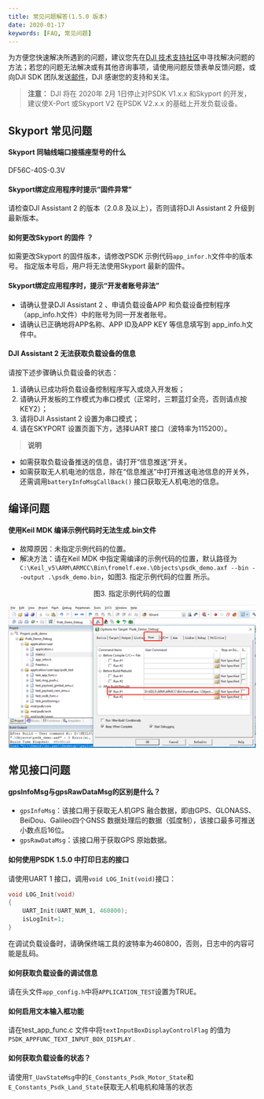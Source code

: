 ```yaml
---
title: 常见问题解答(1.5.0 版本)
date: 2020-01-17
keywords: [FAQ, 常见问题]
---
```

为方便您快速解决所遇到的问题，建议您先在<a href="https://djisdksupport.zendesk.com/hc/zh-cn/community/topics">DJI 技术支持社区</a>中寻找解决问题的方法；若您的问题无法解决或有其他咨询事项，请使用<a herf="https://formcrafts.com/a/dji-developer-feedback-cn">问题反馈</a>表单反馈问题，或向DJI SDK 团队发送<a href="mailto:dev@dji.com">邮件</a>，DJI 感谢您的支持和关注。

> **注意：** DJI 将在 2020年 2月 1日停止对PSDK V1.x.x 和Skyport 的开发，建议使X-Port 或Skyport V2 在PSDK V2.x.x 的基础上开发负载设备。

## Skyport 常见问题
#### Skyport 同轴线端口接插座型号的什么
DF56C-40S-0.3V

#### Skyport绑定应用程序时提示“固件异常”
请检查DJI Assistant 2 的版本（2.0.8 及以上），否则请将DJI Assistant 2 升级到最新版本。

#### 如何更改Skyport 的固件 ？
如需更改Skyport 的固件版本，请修改PSDK 示例代码`app_infor.h`文件中的版本号。
指定版本号后，用户将无法使用Skyport 最新的固件。

#### Skyport绑定应用程序时，提示“开发者账号非法”
* 请确认登录DJI Assistant 2 、申请负载设备APP 和负载设备控制程序（app_info.h文件）中的账号为同一开发者账号。
* 请确认已正确地将APP名称、APP ID及APP KEY 等信息填写到 app_info.h文件中。

#### DJI Assistant 2 无法获取负载设备的信息
请按下述步骤确认负载设备的状态：
1. 请确认已成功将负载设备控制程序写入或烧入开发板；
2. 请确认开发板的工作模式为串口模式（正常时，三颗蓝灯全亮，否则请点按KEY2）；
3. 请将DJI Assistant 2 设置为串口模式；
4. 请在SKYPORT 设置页面下方，选择UART 接口（波特率为115200）。

>**说明**
* 如需获取负载设备推送的信息，请打开“信息推送”开关。
* 如需获取无人机电池的信息，除在“信息推送”中打开推送电池信息的开关外，还需调用`batteryInfoMsgCallBack()` 接口获取无人机电池的信息。

## 编译问题
#### 使用Keil MDK 编译示例代码时无法生成.bin文件 
* 故障原因：未指定示例代码的位置。
* 解决方法：请在Keil MDK 中指定需编译的示例代码的位置，默认路径为`C:\Keil_v5\ARM\ARMCC\Bin\fromelf.exe.\Objects\psdk_demo.axf --bin --output .\psdk_demo.bin`，如图3. 指定示例代码的位置 所示。

<div>
<div style="text-align: center"><p>图3. 指定示例代码的位置</p>
</div>
<div style="text-align: center"><p><span>
      <img src="../../images/faq/1.png" width="600" style="vertical-align:middle" alt/></span></p>
</div></div>

## 常见接口问题
#### gpsInfoMsg与gpsRawDataMsg的区别是什么？
* `gpsInfoMsg`：该接口用于获取无人机GPS 融合数据，即由GPS、GLONASS、BeiDou、Galileo四个GNSS 数据处理后的数据（弧度制），该接口最多可推送小数点后16位。
* `gpsRawDataMsg`：该接口用于获取GPS 原始数据。

#### 如何使用PSDK 1.5.0 中打印日志的接口
请使用UART 1 接口，调用`void LOG_Init(void)`接口：
```c
void LOG_Init(void)
{
    UART_Init(UART_NUM_1, 460800);
    isLogInit=1;
}
```
在调试负载设备时，请确保终端工具的波特率为460800，否则，日志中的内容可能是乱码。

#### 如何获取负载设备的调试信息
请在头文件`app_config.h`中将`APPLICATION_TEST`设置为TRUE。

#### 如何启用文本输入框功能
请在test_app_func.c 文件中将`textInputBoxDisplayControlFlag` 的值为`PSDK_APPFUNC_TEXT_INPUT_BOX_DISPLAY` .

#### 如何获取负载设备的状态？
请使用`T_UavStateMsg`中的`E_Constants_Psdk_Motor_State`和`E_Constants_Psdk_Land_State`获取无人机电机和降落的状态


